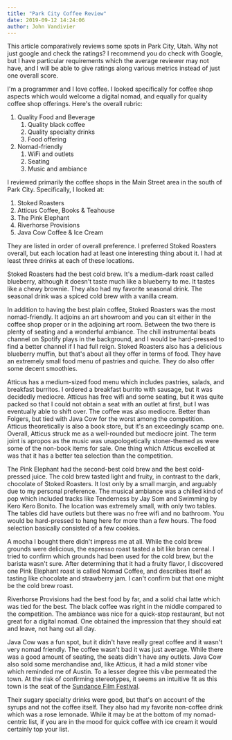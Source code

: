 ```yaml
---
title: "Park City Coffee Review"
date: 2019-09-12 14:24:06
author: John Vandivier
---
```




<!-- wp:paragraph -->
<p>This article comparatively reviews some spots in Park City, Utah. Why not just google and check the ratings? I recommend you do check with Google, but I have particular requirements which the average reviewer may not have, and I will be able to give ratings along various metrics instead of just one overall score.</p>
<!-- /wp:paragraph -->

<!-- wp:paragraph -->
<p>I'm a programmer and I love coffee. I looked specifically for coffee shop aspects which would welcome a digital nomad, and equally for quality coffee shop offerings. Here's the overall rubric:</p>
<!-- /wp:paragraph -->

<!-- wp:list {\"ordered\":true} -->
<ol><li>Quality Food and Beverage<ol><li>Quality black coffee</li><li>Quality specialty drinks</li><li>Food offering</li></ol></li><li>Nomad-friendly<ol><li>WiFi and outlets</li><li>Seating</li><li>Music and ambiance</li></ol></li></ol>
<!-- /wp:list -->

<!-- wp:paragraph -->
<p>I reviewed primarily the coffee shops in the Main Street area in the south of Park City. Specifically, I looked at:</p>
<!-- /wp:paragraph -->

<!-- wp:list {\"ordered\":true} -->
<ol><li>Stoked Roasters</li><li>Atticus Coffee, Books &amp; Teahouse</li><li>The Pink Elephant</li><li>Riverhorse Provisions</li><li>Java Cow Coffee &amp; Ice Cream</li></ol>
<!-- /wp:list -->

<!-- wp:paragraph -->
<p>They are listed in order of overall preference. I preferred Stoked Roasters overall, but each location had at least one interesting thing about it. I had at least three drinks at each of these locations.</p>
<!-- /wp:paragraph -->

<!-- wp:paragraph -->
<p>Stoked Roasters had the best cold brew. It's a medium-dark roast called blueberry, although it doesn't taste much like a blueberry to me. It tastes like a chewy brownie. They also had my favorite seasonal drink. The seasonal drink was a spiced cold brew with a vanilla cream.</p>
<!-- /wp:paragraph -->

<!-- wp:paragraph -->
<p>In addition to having the best plain coffee, Stoked Roasters was the most nomad-friendly. It adjoins an art showroom and you can sit either in the coffee shop proper or in the adjoining art room. Between the two there is plenty of seating and a wonderful ambiance. The chill instrumental beats channel on Spotify plays in the background, and I would be hard-pressed to find a better channel if I had full reign. Stoked Roasters also has a delicious blueberry muffin, but that's about all they offer in terms of food. They have an extremely small food menu of pastries and quiche. They do also offer some decent smoothies.</p>
<!-- /wp:paragraph -->

<!-- wp:paragraph -->
<p>Atticus has a medium-sized food menu which includes pastries, salads, and breakfast burritos. I ordered a breakfast burrito with sausage, but it was decidedly mediocre. Atticus has free wifi and some seating, but it was quite packed so that I could not obtain a seat with an outlet at first, but I was eventually able to shift over. The coffee was also mediocre. Better than Folgers, but tied with Java Cow for the worst among the competition. Atticus theoretically is also a book store, but it's an exceedingly scamp one. Overall, Atticus struck me as a well-rounded but mediocre joint. The term joint is apropos as the music was unapologetically stoner-themed as were some of the non-book items for sale. One thing which Atticus excelled at was that it has a better tea selection than the competition.</p>
<!-- /wp:paragraph -->

<!-- wp:paragraph -->
<p>The Pink Elephant had the second-best cold brew and the best cold-pressed juice. The cold brew tasted light and fruity, in contrast to the dark, chocolate of Stoked Roasters. It lost only by a small margin, and arguably due to my personal preference. The musical ambiance was a chilled kind of pop which included tracks like Tenderness by Jay Som and Swimming by Kero Kero Bonito. The location was extremely small, with only two tables. The tables did have outlets but there was no free wifi and no bathroom. You would be hard-pressed to hang here for more than a few hours. The food selection basically consisted of a few cookies.</p>
<!-- /wp:paragraph -->

<!-- wp:paragraph -->
<p>A mocha I bought there didn't impress me at all. While the cold brew grounds were delicious, the espresso roast tasted a bit like bran cereal. I tried to confirm which grounds had been used for the cold brew, but the barista wasn't sure. After determining that it had a fruity flavor, I discovered one Pink Elephant roast is called Nomad Coffee, and describes itself as tasting like chocolate and strawberry jam. I can't confirm but that one might be the cold brew roast.</p>
<!-- /wp:paragraph -->

<!-- wp:paragraph -->
<p>Riverhorse Provisions had the best food by far, and a solid chai latte which was tied for the best. The black coffee was right in the middle compared to the competition. The ambiance was nice for a quick-stop restaurant, but not great for a digital nomad. One obtained the impression that they should eat and leave, not hang out all day.</p>
<!-- /wp:paragraph -->

<!-- wp:paragraph -->
<p>Java Cow was a fun spot, but it didn't have really great coffee and it wasn't very nomad friendly. The coffee wasn't bad it was just average. While there was a good amount of seating, the seats didn't have any outlets. Java Cow also sold some merchandise and, like Atticus, it had a mild stoner vibe which reminded me of Austin. To a lesser degree this vibe permeated the town. At the risk of confirming stereotypes, it seems an intuitive fit as this town is the seat of the <a href=\"https://en.wikipedia.org/w/index.php?title=Sundance_Film_Festival&amp;oldid=914133480\">Sundance Film Festival</a>.</p>
<!-- /wp:paragraph -->

<!-- wp:paragraph -->
<p>Their sugary specialty drinks were good, but that's on account of the syrups and not the coffee itself. They also had my favorite non-coffee drink which was a rose lemonade. While it may be at the bottom of my nomad-centric list, if you are in the mood for quick coffee with ice cream it would certainly top your list.</p>
<!-- /wp:paragraph -->